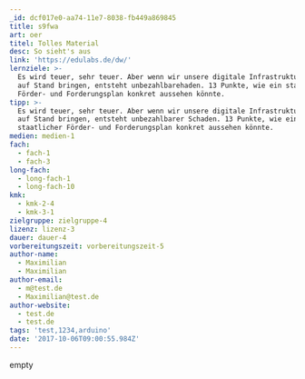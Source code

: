 ```yaml
---
_id: dcf017e0-aa74-11e7-8038-fb449a869845
title: s9fwa
art: oer
titel: Tolles Material
desc: So sieht's aus
link: 'https://edulabs.de/dw/'
lernziele: >-
  Es wird teuer, sehr teuer. Aber wenn wir unsere digitale Infrastruktur nicht
  auf Stand bringen, entsteht unbezahlbarehaden. 13 Punkte, wie ein staatlicher
  Förder- und Forderungsplan konkret aussehen könnte.
tipp: >-
  Es wird teuer, sehr teuer. Aber wenn wir unsere digitale Infrastruktur nicht
  auf Stand bringen, entsteht unbezahlbarer Schaden. 13 Punkte, wie ein
  staatlicher Förder- und Forderungsplan konkret aussehen könnte.
medien: medien-1
fach:
  - fach-1
  - fach-3
long-fach:
  - long-fach-1
  - long-fach-10
kmk:
  - kmk-2-4
  - kmk-3-1
zielgruppe: zielgruppe-4
lizenz: lizenz-3
dauer: dauer-4
vorbereitungszeit: vorbereitungszeit-5
author-name:
  - Maximilian
  - Maximilian
author-email:
  - m@test.de
  - Maximilian@test.de
author-website:
  - test.de
  - test.de
tags: 'test,1234,arduino'
date: '2017-10-06T09:00:55.984Z'
---
```

empty
